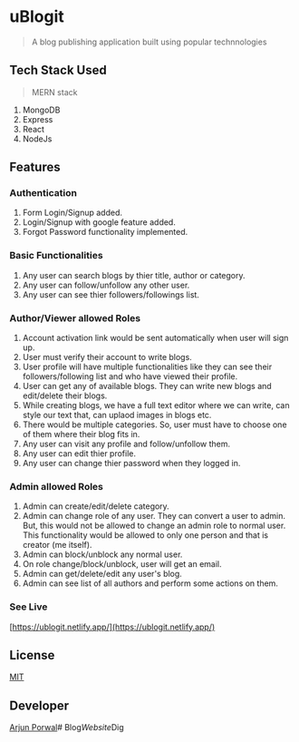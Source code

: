 # uBlogit
> A blog publishing application built using popular technnologies

## Tech Stack Used

> MERN stack
1. MongoDB
2. Express
3. React
4. NodeJs

## Features 

### Authentication 
1. Form Login/Signup added.
2. Login/Signup with google feature added. 
3. Forgot Password functionality implemented. 

### Basic Functionalities
1. Any user can search blogs by thier title, author or category. 
2. Any user can follow/unfollow any other user. 
3. Any user can see thier followers/followings list.

### Author/Viewer allowed Roles 
1. Account activation link would be sent automatically when user will sign up. 
2. User must verify their account to write blogs. 
2. User profile will have multiple functionalities like they can see their followers/following list and who have viewed their profile.
3. User can get any of available blogs. They can write new blogs and edit/delete their blogs.
4. While creating blogs, we have a full text editor where we can write, can style our text that, can uplaod images in blogs etc. 
5. There would be multiple categories. So, user must have to choose one of them where their blog fits in. 
6. Any user can visit any profile and follow/unfollow them.
7. Any user can edit thier profile. 
8. Any user can change thier password when they logged in. 

### Admin allowed Roles
1. Admin can create/edit/delete category. 
2. Admin can change role of any user. They can convert a user to admin. But, this would not be allowed to change an admin role to normal user. This functionality would be allowed to only one person and that is creator (me itself).  
3. Admin can block/unblock any normal user.
4. On role change/block/unblock, user will get an email.  
5. Admin can get/delete/edit any user's blog.
6. Admin can see list of all authors and perform some actions on them.

### See Live 
[https://ublogit.netlify.app/](https://ublogit.netlify.app/)

## License
[MIT](https://choosealicense.com/licenses/mit/)

## Developer 
[Arjun Porwal](https://github.com/ap211unitech)#   B l o g _ W e b s i t e _ D i g  
 